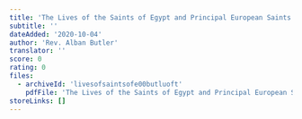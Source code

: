 ```yaml
---
title: 'The Lives of the Saints of Egypt and Principal European Saints'
subtitle: ''
dateAdded: '2020-10-04'
author: 'Rev. Alban Butler'
translator: ''
score: 0
rating: 0
files:
  - archiveId: 'livesofsaintsofe00butluoft'
    pdfFile: 'The Lives of the Saints of Egypt and Principal European Saints.pdf'
storeLinks: []
---
```



